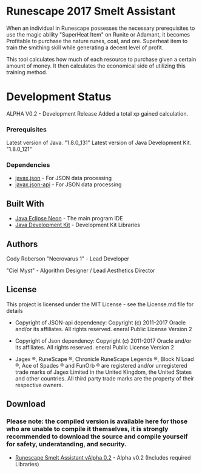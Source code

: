 # Runescape 2017 Smelt Assistant

When an individual in Runescape possesses the necessary prerequisites to use the magic ability "SuperHeat Item" 
on Runite or Adamant, it becomes Profitable to purchase the nature runes, coal, and ore. Superheat item to train
the smithing skill while generating a decent level of profit.

This tool calculates how much of each resource to purchase given a certain amount of money. It then calculates
the economical side of utilizing this training method.



# Development Status
ALPHA V0.2 - Development Release
	Added a total xp gained calculation.

### Prerequisites

Latest version of Java. "1.8.0_131"
Latest version of Java Development Kit.  "1.8.0_121"

### Dependencies
* [javax.json](http://search.maven.org/#search%7Cga%7C1%7Ca%3A%22javax.json%22) - For JSON data processing
* [javax.json-api](http://search.maven.org/#search%7Cga%7C1%7Ca%3A%22javax.json-api%22) - For JSON data processing



## Built With

* [Java Eclipse Neon](http://www.eclipse.org/downloads/packages/release/Neon/3) - The main program IDE
* [Java Development Kit](http://www.oracle.com/technetwork/java/javase/downloads/jdk8-downloads-2133151.html) - Development Kit Libraries


## Authors
Cody Roberson "Necrovarus 1" - Lead Developer

"Ciel Myst" - Algorithm Designer / Lead Aesthetics Director

## License
This project is licensed under the MIT License - see the License.md file for details

* Copyright of JSON-api dependency: Copyright (c) 2011-2017 Oracle and/or its affiliates. All rights reserved. eneral Public License Version 2

 * Copyright of Json dependency:  Copyright (c) 2011-2017 Oracle and/or its affiliates. All rights reserved. eneral Public License Version 2


* Jagex ®, RuneScape ®, Chronicle RuneScape Legends ®, Block N Load ®, Ace of Spades ® and FunOrb ® are registered and/or unregistered trade marks of Jagex Limited in the United Kingdom, the United States and other countries. All third party trade marks are the property of their respective owners.
 
 

## Download
### Please note: the compiled version is available here for those who are unable to compile it themselves, it is strongly recommended to download the source and compile yourself for safety, underatanding, and security.
*  [Runescape Smelt Assistant vAlpha 0.2](https://www.dropbox.com/s/34mjo6evmm2jrfq/Runescape%20SmeltAssist2017%20v0.2.jar?dl=0) - Alpha v0.2 (Includes required Libraries)
